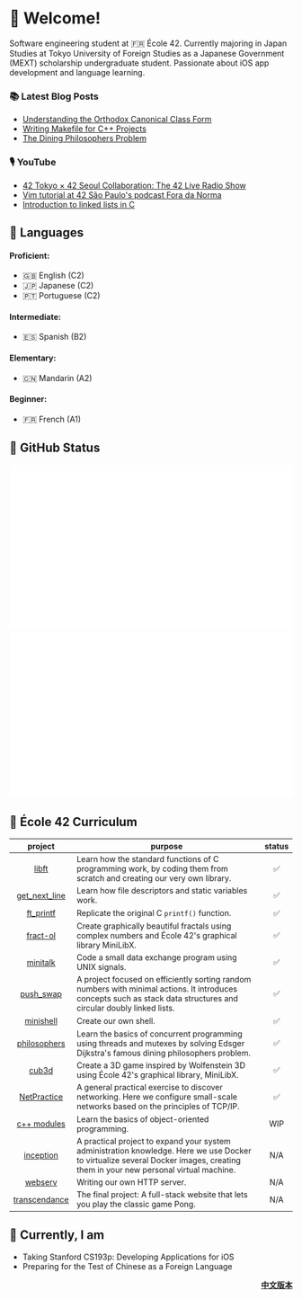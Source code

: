 <h1>
  👋 Welcome!
</h1>

Software engineering student at 🇫🇷 École 42. Currently majoring in Japan Studies at Tokyo University of Foreign Studies as a Japanese Government (MEXT) scholarship undergraduate student. Passionate about iOS app development and language learning.

<h3> 📚 Latest Blog Posts </h3>

<!-- BLOG-POST-LIST:START -->
- [Understanding the Orthodox Canonical Class Form](https://riceset.com/C++/Understanding-the-Orthodox-Canonical-Class-Form)
- [Writing Makefile for C++ Projects](https://riceset.com/C++/Writing-Makefile-for-C++-Projects)
- [The Dining Philosophers Problem](https://riceset.com/Algorithms/The-Dining-Philosophers-Problem)
<!-- BLOG-POST-LIST:END -->

<h3> 🎙 YouTube </h3>

- [42 Tokyo × 42 Seoul Collaboration: The 42 Live Radio Show](https://youtu.be/5y_IXv28g5I)
- [Vim tutorial at 42 São Paulo's podcast Fora da Norma](https://www.youtube.com/watch?v=10BSs7UGBtY)
- [Introduction to linked lists in C](https://www.youtube.com/watch?v=5AsUZgGCG3c)

<h2> 🌱 Languages </h2>

<h4> Proficient: </h4>

- 🇬🇧 English (C2)
- 🇯🇵 Japanese (C2)
- 🇵🇹 Portuguese (C2)

<h4> Intermediate: </h4>

- 🇪🇸 Spanish (B2)

<h4> Elementary: </h4>

- 🇨🇳 Mandarin (A2)

<h4> Beginner: </h4>

- 🇫🇷 French (A1)

<h2> 🎉 GitHub Status </h2>

![overview](https://raw.githubusercontent.com/tkomeno/github-stats-transparent/output/generated/overview.svg)
![languages](https://raw.githubusercontent.com/tkomeno/github-stats-transparent/output/generated/languages.svg)

<h2> 🚀 École 42 Curriculum </h2>

<div align="center">

| <div align="center">project</div> | purpose | <div align="center">status</div> |
| ---	| ---	| --- |
| <div align="center">[libft](https://github.com/riceset/libft)</div> | Learn how the standard functions of C programming work, by coding them from scratch and creating our very own library. | <div align="center">✅</div> |
| <div align="center">[get_next_line](https://github.com/riceset/get_next_line)</div> | Learn how file descriptors and static variables work. | <div align="center">✅</div> |
| <div align="center">[ft_printf](https://github.com/riceset/ft_printf)</div> | Replicate the original C `printf()` function. | <div align="center">✅</div> |
| <div align="center">[fract-ol](https://github.com/riceset/fract-ol)</div> | Create graphically beautiful fractals using complex numbers and École 42's graphical library MiniLibX. | <div align="center">✅</div> |
| <div align="center">[minitalk](https://github.com/riceset/minitalk)</div> | Code a small data exchange program using UNIX signals. | <div align="center">✅</div> |
| <div align="center">[push_swap](https://github.com/riceset/push_swap)</div> | A project focused on efficiently sorting random numbers with minimal actions. It introduces concepts such as stack data structures and circular doubly linked lists. | <div align="center">✅</div> |
| <div align="center">[minishell](https://github.com/Guiribei/my_shell)</div> | Create our own shell. | <div align="center">✅</div> |
| <div align="center">[philosophers](https://github.com/riceset/philosophers)</div> | Learn the basics of concurrent programming using threads and mutexes by solving Edsger Dijkstra's famous dining philosophers problem. | <div align="center">✅</div> |
| <div align="center">[cub3d](https://github.com/riceset/cub3d)</div> | Create a 3D game inspired by Wolfenstein 3D using École 42's graphical library, MiniLibX. | <div align="center">✅</div> |
| <div align="center">[NetPractice](https://github.com/riceset/netpractice)</div> | A general practical exercise to discover networking. Here we configure small-scale networks based on the principles of TCP/IP. | <div align="center">✅</div> |
| <div align="center">[c++ modules](https://github.com/riceset/cpp-modules)</div> | Learn the basics of object-oriented programming. | <div align="center">WIP</div> |
| <div align="center">[inception](https://github.com/riceset/inception)</div> | A practical project to expand your system administration knowledge. Here we use Docker to virtualize several Docker images, creating them in your new personal virtual machine. | <div align="center">N/A</div> |
| <div align="center">[webserv](https://github.com/riceset/webserv)</div> | Writing our own HTTP server. | <div align="center">N/A</div> |
| <div align="center">[transcendance](https://github.com/riceset/transcendance)</div> | The final project: A full-stack website that lets you play the classic game Pong. | <div align="center">N/A</div> |


</div>

<h2> 💭 Currently, I am </h2>

- Taking Stanford CS193p: Developing Applications for iOS
- Preparing for the Test of Chinese as a Foreign Language

<p align="right">
  <a href="中文.md" style="font-weight: bold;">中文版本</a>
</p>
